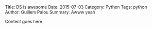 Title: DS is awesome
Date: 2015-07-03
Category: Python
Tags: python
Author: Guillem Palou
Summary: Awww yeah 

Content goes here
